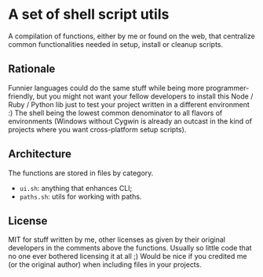 A set of shell script utils
===========================

A compilation of functions, either by me or found on the web, that centralize common functionalities needed in setup, install or cleanup scripts.

Rationale
---------

Funnier languages could do the same stuff while being more programmer-friendly, but you might not want your fellow developers to install this Node / Ruby / Python lib just to test your project written in a different environment  :)
The shell being the lowest common denominator to all flavors of environments (Windows without Cygwin is already an outcast in the kind of projects where you want cross-platform setup scripts).

Architecture
------------

The functions are stored in files by category.

* `ui.sh`: anything that enhances CLI;
* `paths.sh`: utils for working with paths.

License
-------

MIT for stuff written by me, other licenses as given by their original developers in the comments above the functions. Usually so little code that no one ever bothered licensing it at all  ;)
Would be nice if you credited me (or the original author) when including files in your projects.
